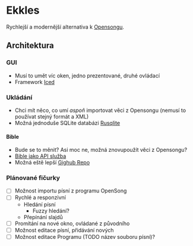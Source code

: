 # Ekkles

Rychlejší a modernější alternativa k [Opensongu](https://opensong.org/).

## Architektura

### GUI

- Musí to umět víc oken, jedno prezentované, druhé ovládací
- Framework [Iced](https://iced.rs/)

### Ukládání

- Chci mít něco, co umí *aspoň* importovat věci z Opensongu (nemusí to používat stejný formát a XML)
- Možná jednoduše SQLite databázi [Rusqlite](https://lib.rs/crates/rusqlite)

#### Bible

- Bude se to měnit? Asi moc ne, možná znovupoužít věci z Opensongu?
- [Bible jako API služba](https://bible.helloao.org/docs/guide/downloads.html)
- Možná eště lepší [Gighub Repo](https://github.com/Beblia/Holy-Bible-XML-Format/tree/master#)

### Plánované fičurky

- [ ] Možnost importu písní z programu OpenSong
- [ ] Rychlé a responzivní
  - Hledání písní
    - Fuzzy hledání?
  - Přepínání slajdů
- [ ] Promítání na nové okno, ovládané z původního
- [ ] Možnost editace písní, přidávání nových
- [ ] Možnost editace Programu (TODO název souboru písní)?
